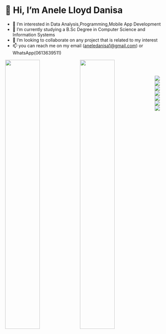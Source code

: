 # 👋 Hi, I’m Anele Lloyd Danisa
- 👀 I’m interested in Data Analysis,Programming,Mobile App Development
- 🌱 I’m currently studying a B.Sc Degree in Computer Science and Information Systems
- 💞️ I’m looking to collaborate on any project that is related to my interest  
- 📫 you can reach me on my email (aneledanisa1@gmail.com) or WhatsApp(0613639511)

<img margin = "15px" align="left" width = "47%" src = "https://github-readme-stats.vercel.app/api?username=ALDanisa1&theme=dark&show_icons=true">
<img margin = "15px" align="left" width = "47%" src = "https://github-readme-stats.vercel.app/api/top-langs/?username=ALDanisa1&layout=compact">

<br>
<br>
<br>

<img align= "left" src = "https://img.shields.io/badge/c%23-%23239120.svg?style=for-the-badge&logo=c-sharp&logoColor=white">
<img align= "left" src = "https://img.shields.io/badge/java-%23ED8B00.svg?style=for-the-badge&logo=java&logoColor=white">
<img align= "left" src = "https://img.shields.io/badge/css3-%231572B6.svg?style=for-the-badge&logo=css3&logoColor=white">
<img align= "left" src = "https://img.shields.io/badge/dart-%230175C2.svg?style=for-the-badge&logo=dart&logoColor=white">
<img align= "left" src = "https://img.shields.io/badge/html5-%23E34F26.svg?style=for-the-badge&logo=html5&logoColor=white">
<img align= "left" src = "https://img.shields.io/badge/javascript-%23323330.svg?style=for-the-badge&logo=javascript&logoColor=%23F7DF1E">
<img align= "left" src = "https://img.shields.io/badge/python-3670A0?style=for-the-badge&logo=python&logoColor=ffdd54">


<!---
ALDanisa1/ALDanisa1 is a ✨ special ✨ repository because its `README.md` (this file) appears on your GitHub profile.
You can click the Preview link to take a look at your changes.
--->
